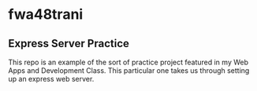 # fwa48trani
## Express Server Practice

This repo is an example of the sort of practice project featured in my Web Apps and Development Class. This particular one takes us through setting up an express web server.
